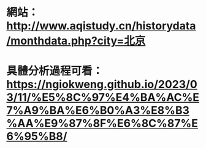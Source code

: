 # 網站：http://www.aqistudy.cn/historydata/monthdata.php?city=北京

# 具體分析過程可看：https://ngiokweng.github.io/2023/03/11/%E5%8C%97%E4%BA%AC%E7%A9%BA%E6%B0%A3%E8%B3%AA%E9%87%8F%E6%8C%87%E6%95%B8/

